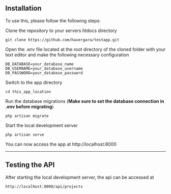 ## Installation
To use this, please follow the following steps:

Clone the repository to your servers htdocs directory

    git clone https://github.com/havergara/testapp.git

Open the .env file located at the root directory of the cloned folder with your text editor and make the following necessary configuration

    DB_DATABASE=your_database_name
    DB_USERNAME=your_database_username
    DB_PASSWORD=your_database_password

Switch to the app directory

    cd this_app_location

Run the database migrations (**Make sure to set the database connection in .env before migrating**)

    php artisan migrate

Start the local development server

    php artisan serve

You can now access the app at http://localhost:8000

---

## Testing the API

After starting the local development server, the api can be accessed at

    http://localhost:8000/api/projects

